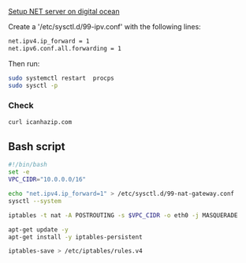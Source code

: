 [Setup NET server on digital ocean]([https://](https://docs.digitalocean.com/products/networking/vpc/how-to/configure-droplet-as-gateway/))

Create a '/etc/sysctl.d/99-ipv.conf' with the following lines:
```bash
net.ipv4.ip_forward = 1
net.ipv6.conf.all.forwarding = 1
```
Then run:
```bash
sudo systemctl restart  procps
sudo sysctl -p
```
### Check
```bash
curl icanhazip.com
```
## Bash script
```bash
#!/bin/bash
set -e
VPC_CIDR="10.0.0.0/16"

echo "net.ipv4.ip_forward=1" > /etc/sysctl.d/99-nat-gateway.conf
sysctl --system

iptables -t nat -A POSTROUTING -s $VPC_CIDR -o eth0 -j MASQUERADE

apt-get update -y
apt-get install -y iptables-persistent

iptables-save > /etc/iptables/rules.v4
```